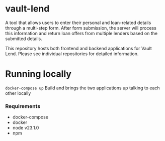 # vault-lend

A tool that allows users to enter their personal and loan-related details through a multi-step form. After form submission, the server will process this information and return loan offers from multiple lenders based on the submitted details.

This repository hosts both frontend and backend applications for Vault Lend.
Please see individual repositories for detailed information.

# Running locally

`docker-compose up` Build and brings the two applications up talking to each other locally

### Requirements

- docker-compose
- docker
- node v23.1.0
- npm
